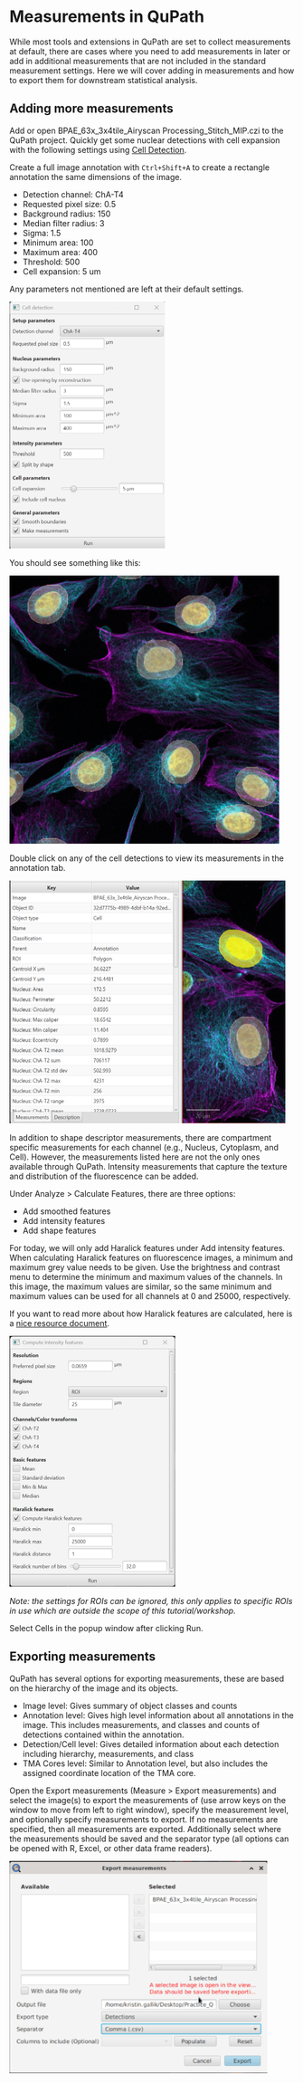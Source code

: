 # Measurements in QuPath
While most tools and extensions in QuPath are set to collect measurements at default, there are cases where you need to add measurements in later or add in additional measurements that are not included in the standard measurement settings. Here we will cover adding in measurements and how to export them for downstream statistical analysis.

## Adding more measurements
Add or open BPAE_63x_3x4tile_Airyscan Processing_Stitch_MIP.czi to the QuPath project. Quickly get some nuclear detections with cell expansion with the following settings using [Cell Detection](/Tutorials/02_Builtin_Tools.md).

Create a full image annotation with `Ctrl+Shift+A` to create a rectangle annotation the same dimensions of the image.

- Detection channel: ChA-T4
- Requested pixel size: 0.5
- Background radius: 150
- Median filter radius: 3
- Sigma: 1.5
- Minimum area: 100
- Maximum area: 400
- Threshold: 500
- Cell expansion: 5 um

Any parameters not mentioned are left at their default settings.

<img src="/Tutorials/PNGs/BPAE_Nucleus_Detection.png" width="275" height="436"><br>

You should see something like this:

<img src="/Tutorials/PNGs/BPAE_Nucleus_Detection_Results.png" width="477" height="474"><br>

Double click on any of the cell detections to view its measurements in the annotation tab.

<img src="/Tutorials/PNGs/BPAE_Cell_Measurements.png" width="488" height="429"><br>

In addition to shape descriptor measurements, there are compartment specific measurements for each channel (e.g., Nucleus, Cytoplasm, and Cell). However, the measurements listed here are not the only ones available through QuPath. Intensity measurements that capture the texture and distribution of the fluorescence can be added.

Under Analyze > Calculate Features, there are three options:
- Add smoothed features
- Add intensity features
- Add shape features

For today, we will only add Haralick features under Add intensity features. When calculating Haralick features on fluorescence images, a minimum and maximum grey value needs to be given. Use the brightness and contrast menu to determine the minimum and maximum values of the channels. In this image, the maximum values are similar, so the same minimum and maximum values can be used for all channels at 0 and 25000, respectively.

If you want to read more about how Haralick features are calculated, here is a [nice resource document](https://juliaimages.org/ImageFeatures.jl/stable/tutorials/glcm/).

<img src="/Tutorials/PNGs/Haralick_Features.png" width="293" height="443"><br>

*Note: the settings for ROIs can be ignored, this only applies to specific ROIs in use which are outside the scope of this tutorial/workshop.*

Select Cells in the popup window after clicking Run.

## Exporting measurements
QuPath has several options for exporting measurements, these are based on the hierarchy of the image and its objects.
- Image level: Gives summary of object classes and counts
- Annotation level: Gives high level information about all annotations in the image. This includes measurements, and classes and counts of detections contained within the annotation.
- Detection/Cell level: Gives detailed information about each detection including hierarchy, measurements, and class
- TMA Cores level: Similar to Annotation level, but also includes the assigned coordinate location of the TMA core.

Open the Export measurements (Measure > Export measurements) and select the image(s) to export the measurements of (use arrow keys on the window to move from left to right window), specify the measurement level, and optionally specify measurements to export. If no measurements are specified, then all measurements are exported. Additionally select where the measurements should be saved and the separator type (all options can be opened with R, Excel, or other data frame readers).

<img src="/Tutorials/PNGs/Saving_Measurements.png" width="456" height="375"><br>
